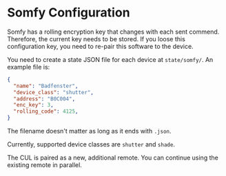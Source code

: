 # Somfy Configuration

Somfy has a rolling encryption key that changes with each sent commend. Therefore,
the current key needs to be stored. If you loose this configuration key, you need
to re-pair this software to the device.

You need to create a state JSON file for each device at `state/somfy/`. An example
file is:

```json
{
  "name": "Badfenster",
  "device_class": "shutter",
  "address": "B0C004",
  "enc_key": 3,
  "rolling_code": 4125,
}
```

The filename doesn't matter as long as it ends with `.json`.

Currently, supported device classes are `shutter` and `shade`.

The CUL is paired as a new, additional remote. You can continue using the existing
remote in parallel.
